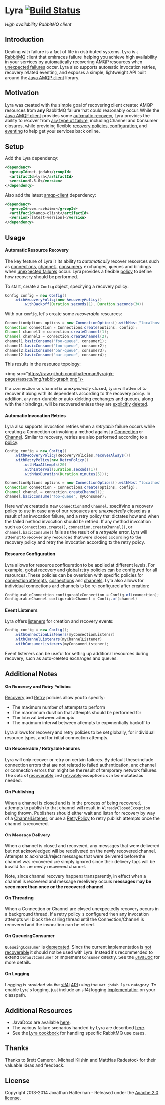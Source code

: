 # Lyra [![Build Status](https://travis-ci.org/jhalterman/lyra.png)](https://travis-ci.org/jhalterman/lyra)

*High availability RabbitMQ client*

## Introduction

Dealing with failure is a fact of life in distributed systems. Lyra is a [RabbitMQ](http://www.rabbitmq.com/) client that embraces failure, helping you achieve high availability in your services by automatically recovering AMQP resources when [unexpected failures][failure-scenarios] occur. Lyra also supports automatic invocation retries, recovery related eventing, and exposes a simple, lightweight API built around the [Java AMQP client][java-client] library.

## Motivation

Lyra was created with the simple goal of recovering client created AMQP resources from **any** RabbitMQ failure that could reasonably occur. While the [Java AMQP client][java-client] provides some [automatic recovery](http://www.rabbitmq.com/api-guide.html#recovery), Lyra provides the ability to recover from [any type of failure][failure-scenarios], including Channel and Consumer closures, while providing flexible [recovery policies][recovery-policy], [configuration][config], and [eventing] to help get your services back online.

## Setup

Add the Lyra dependency:

```xml
<dependency>
  <groupId>net.jodah</groupId>
  <artifactId>lyra</artifactId>
  <version>0.5.0</version>
</dependency>
```

Also add the latest [amqp-client] dependency:

```xml
<dependency>
  <groupId>com.rabbitmq</groupId>
  <artifactId>amqp-client</artifactId>
  <version>[latest-version]</version>
</dependency>
```

## Usage

#### Automatic Resource Recovery

The key feature of Lyra is its ability to *automatically* recover resources such as [connections][Connection], [channels][Channel], [consumers][Consumer], exchanges, queues and bindings when [unexpected failures][failure-scenarios] occur. Lyra provides a flexible [policy][recovery-policy] to define how recovery should be performed.

To start, create a `Config` object, specifying a recovery policy:

```java
Config config = new Config()
	.withRecoveryPolicy(new RecoveryPolicy()
	    .withBackoff(Duration.seconds(1), Duration.seconds(30))
```

With our `config`, let's create some *recoverable* resources:

```java
ConnectionOptions options = new ConnectionOptions().withHost("localhost");
Connection connection = Connections.create(options, config);
Channel channel1 = connection.createChannel(1);
Channel channel2 = connection.createChannel(2);
channel1.basicConsume("foo-queue", consumer1);
channel1.basicConsume("foo-queue", consumer2);
channel2.basicConsume("bar-queue", consumer3);
channel2.basicConsume("bar-queue", consumer4);
```

This results in the resource topology:

<img src="https://raw.github.com/jhalterman/lyra/gh-pages/assets/img/rabbit-graph.png"\>

If a connection or channel is unexpectedly closed, Lyra will attempt to recover it along with its dependents according to the recovery policy. In addition, any non-durable or auto-deleting exchanges and queues, along with their bindings, will be recovered unless they are [explicitly][exchange-deletion] [deleted][queue-deletion].

#### Automatic Invocation Retries

Lyra also supports invocation retries when a *retryable* failure occurs while creating a Connection or invoking a method against a [Connection] or [Channel]. Similar to recovery, retries are also performed according to a [policy][retry-policy]:

```java
Config config = new Config()
	.withRecoveryPolicy(RecoveryPolicies.recoverAlways())
	.withRetryPolicy(new RetryPolicy()
		.withMaxAttempts(20)
		.withInterval(Duration.seconds(1))
		.withMaxDuration(Duration.minutes(5)));

ConnectionOptions options = new ConnectionOptions().withHost("localhost");
Connection connection = Connections.create(options, config);
Channel channel = connection.createChannel();
channel.basicConsume("foo-queue", myConsumer);
```

Here we've created a new `Connection` and `Channel`, specifying a recovery policy to use in case any of our resources are *unexpectedly* closed as a result of an invocation failure, and a retry policy that dictates how and when the failed method invocation should be retried. If any method invocation such as `Connections.create()`, `connection.createChannel()`, or `channel.basicConsume()` fails as the result of a *retryable* error, Lyra will attempt to recover any resources that were closed according to the recovery policy and retry the invocation according to the retry policy.

#### Resource Configuration

Lyra allows for resource configuration to be applied at different levels. For example, [global recovery][global-recovery] and [global retry][global-retry] policies can be configured for all resources. These policies can be overriden with specific policies for [connection attempts][connect-retry], [connections][connection-config] and [channels][channel-config]. Lyra also allows for individual connections and channels to be re-configured after creation:

```java
ConfigurableConnection configurableConnection = Config.of(connection);
ConfigurableChannel configurableChannel = Config.of(channel);
```

#### Event Listeners

Lyra offers [listeners](http://jodah.net/lyra/javadoc/net/jodah/lyra/event/package-summary.html) for creation and recovery events:

```java
Config config = new Config();
	.withConnectionListeners(myConnectionListener)
	.withChannelListeners(myChannelListener)
	.withConsumerListeners(myConsumerListener);
```

Event listeners can be useful for setting up additional resources during recovery, such as auto-deleted exchanges and queues.


## Additional Notes

#### On Recovery and Retry Policies

[Recovery][recovery-policy] and [Retry][retry-policy] policies allow you to specify:

* The maximum number of attempts to perform
* The maxmimum duration that attempts should be performed for
* The interval between attempts
* The maximum interval between attempts to exponentially backoff to

Lyra allows for recovery and retry policies to be set globally, for individual resource types, and for initial connection attempts.

#### On Recoverable / Retryable Failures

Lyra will only recover or retry on certain failures. By default these include connection errors that are not related to failed authentication, and channel or connection errors that might be the result of temporary network failures. The sets of [recoverable][recoverable-exceptions] and [retryable][retryable-exceptions] exceptions can be mutated as needed.

#### On Publishing

When a channel is closed and is in the process of being recovered, attempts to publish to that channel will result in `AlreadyClosedException` being thrown. Publishers should either wait and listen for recovery by way of a [ChannelListener][channel-listener], or use a [RetryPolicy][retry-policy] to retry publish attempts once the channel is recovered. 

#### On Message Delivery

When a channel is closed and recovered, any messages that were delivered but not acknowledged will be redelivered on the newly recovered channel. Attempts to ack/nack/reject messages that were delivered before the channel was recovered are simply ignored since their delivery tags will be invalid for the newly recovered channel. 

Note, since channel recovery happens transparently, in effect when a channel is recovered and message redelivery occurs **messages may be seen more than once on the recovered channel**.

#### On Threading

When a Connection or Channel are closed unexpectedly recovery occurs in a background thread. If a retry policy is configured then any invocation attempts will block the calling thread until the Connection/Channel is recovered and the invocation can be retried.

#### On QueueingConsumer

`QueueingConsumer` is [deprecated][queueing-consumer-javadoc]. Since the current implementation is [not recoverable](https://github.com/rabbitmq/rabbitmq-java-client/blob/master/src/com/rabbitmq/client/QueueingConsumer.java#L198) it should not be used with Lyra. Instead it's recommended to extend `DefaultConsumer` or implement `Consumer` directly. See the [JavaDoc][queueing-consumer-javadoc] for more details.

#### On Logging

Logging is provided via the [slf4j](http://www.slf4j.org/) [API](http://www.slf4j.org/apidocs/index.html) using the `net.jodah.lyra` category. To enable Lyra's logging, just include an slf4j logging [implementation](http://www.slf4j.org/manual.html#swapping) on your classpath.

## Additional Resources

* JavaDocs are available [here](https://jhalterman.github.com/lyra/javadoc).
* The various failure scenarios handled by Lyra are described [here][failure-scenarios].
* See the [Lyra cookbook][cookbook] for handling specific RabbitMQ use cases.

## Thanks

Thanks to Brett Cameron, Michael Klishin and Matthias Radestock for their valuable ideas and feedback.

## License

Copyright 2013-2014 Jonathan Halterman - Released under the [Apache 2.0 license](http://www.apache.org/licenses/LICENSE-2.0.html).

[java-client]: http://www.rabbitmq.com/java-client.html
[Connection]: http://www.rabbitmq.com/releases/rabbitmq-java-client/current-javadoc/com/rabbitmq/client/Connection.html
[Channel]: http://www.rabbitmq.com/releases/rabbitmq-java-client/current-javadoc/com/rabbitmq/client/Channel.html
[Consumer]: http://www.rabbitmq.com/releases/rabbitmq-java-client/current-javadoc/com/rabbitmq/client/Consumer.html
[amqp-client]: http://search.maven.org/#search%7Cga%7C1%7Ca%3A%22amqp-client%22
[before-consumer-recovery]: http://jodah.net/lyra/javadoc/net/jodah/lyra/event/ConsumerListener.html#onBeforeRecovery(com.rabbitmq.client.Consumer%2C%20com.rabbitmq.client.Channel)
[connect-retry]: http://jodah.net/lyra/javadoc/net/jodah/lyra/config/Config.html#withConnectRetryPolicy-net.jodah.lyra.config.RetryPolicy-
[global-recovery]: http://jodah.net/lyra/javadoc/net/jodah/lyra/config/Config.html#withRecoveryPolicy-net.jodah.lyra.config.RecoveryPolicy-
[global-retry]: http://jodah.net/lyra/javadoc/net/jodah/lyra/config/Config.html#withRetryPolicy-net.jodah.lyra.config.RetryPolicy-
[config]: http://jodah.net/lyra/javadoc/net/jodah/lyra/config/Config.html
[channel-listener]: http://jodah.net/lyra/javadoc/net/jodah/lyra/event/ChannelListener.html
[connection-config]: http://jodah.net/lyra/javadoc/net/jodah/lyra/config/ConnectionConfig.html
[channel-config]: http://jodah.net/lyra/javadoc/net/jodah/lyra/config/ChannelConfig.html
[consumer-config]: http://jodah.net/lyra/javadoc/net/jodah/lyra/config/ConsumerConfig.html
[recovery-policy]: http://jodah.net/lyra/javadoc/net/jodah/lyra/config/RecoveryPolicy.html
[retry-policy]: http://jodah.net/lyra/javadoc/net/jodah/lyra/config/RetryPolicy.html
[eventing]: http://jodah.net/lyra/javadoc/net/jodah/lyra/event/package-summary.html
[cookbook]: https://github.com/jhalterman/lyra/wiki/Lyra-Cookbook
[failure-scenarios]: https://github.com/jhalterman/lyra/wiki/Failure-Scenarios
[queueing-consumer-javadoc]: http://www.rabbitmq.com/releases/rabbitmq-java-client/v3.3.1/rabbitmq-java-client-javadoc-3.3.1/com/rabbitmq/client/QueueingConsumer.html
[recoverable-exceptions]: http://jodah.net/lyra/javadoc/net/jodah/lyra/config/Config.html#getRecoverableExceptions--
[retryable-exceptions]: http://jodah.net/lyra/javadoc/net/jodah/lyra/config/Config.html#getRetryableExceptions--
[exchange-deletion]: http://www.rabbitmq.com/releases/rabbitmq-java-client/current-javadoc/com/rabbitmq/client/Channel.html#exchangeDelete(java.lang.String)
[queue-deletion]: http://www.rabbitmq.com/releases/rabbitmq-java-client/current-javadoc/com/rabbitmq/client/Channel.html#queueDelete(java.lang.String)